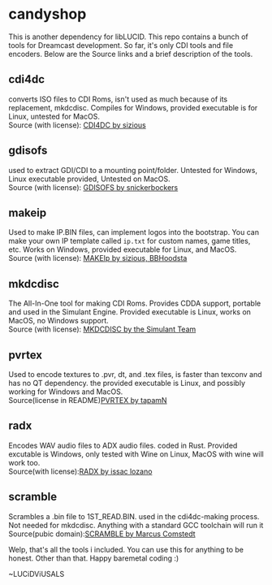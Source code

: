 # candyshop
This is another dependency for libLUCID. This repo contains a bunch of tools for Dreamcast development. So far, it's only CDI tools and file encoders. Below are the Source links and a brief description of the tools.<br/>

## cdi4dc
converts ISO files to CDI Roms, isn't used as much because of its replacement, mkdcdisc. Compiles for Windows, provided executable is for Linux, untested for MacOS. <br/>
Source (with license): [CDI4DC by sizious](https://github.com/sizious/img4dc/tree/master)<br/>

## gdisofs
used to extract GDI/CDI to a mounting point/folder. Untested for Windows, Linux executable provided, Untested on MacOS.<br/> Source (with license): [GDISOFS by snickerbockers](https://gitlab.com/snickerbockers/gdisofs/-/tree/master)<br/>

## makeip
Used to make IP.BIN files, can implement logos into the bootstrap. You can make your own IP template called `ip.txt` for custom names, game titles, etc. Works on Windows, provided executable for Linux, and MacOS.<br/>
Source (with license): [MAKEIp by sizious, BBHoodsta](https://github.com/Dreamcast-Projects/makeip?tab=readme-ov-file)<br/>

## mkdcdisc
The All-In-One tool for making CDI Roms. Provides CDDA support, portable and used in the Simulant Engine. Provided executable is Linux, works on MacOS, no Windows support.<br/>
Source (with license): [MKDCDISC by the Simulant Team](https://gitlab.com/simulant/mkdcdisc)<br/>

## pvrtex
Used to encode textures to .pvr, dt, and .tex files, is faster than texconv and has no QT dependency. the provided executable is Linux, and possibly working for Windows and MacOS.<br/>
Source(license in README)[PVRTEX by tapamN](https://dcemulation.org/phpBB/viewtopic.php?p=1060286#p1060286)<br/>

## radx
Encodes WAV audio files to ADX audio files. coded in Rust. Provided excutable is Windows, only tested with Wine on Linux, MacOS with wine will work too.<br/>
Source(with license):[RADX by issac lozano](https://github.com/Isaac-Lozano/radx)<br/>

## scramble
Scrambles a .bin file to 1ST_READ.BIN. used in the cdi4dc-making process. Not needed for mkdcdisc. Anything with a standard GCC toolchain will run it<br/>
Source(pubic domain):[SCRAMBLE by Marcus Comstedt](https://dreamcast.wiki/Scrambling)<br/>


Welp, that's all the tools i included. You can use this for anything to be honest. Other than that. Happy baremetal coding :)<br/>

~LUCiDViUSALS

